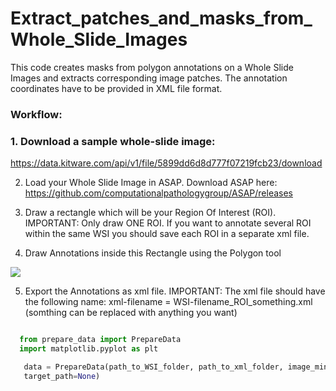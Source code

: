 # Extract_patches_and_masks_from_Whole_Slide_Images

This code creates masks from polygon annotations on a Whole Slide Images and extracts corresponding image patches.
The annotation coordinates have to be provided in XML file format.




### Workflow:

### 1. Download a sample whole-slide image:
   https://data.kitware.com/api/v1/file/5899dd6d8d777f07219fcb23/download


2. Load your Whole Slide Image in ASAP.
   Download ASAP here:
   https://github.com/computationalpathologygroup/ASAP/releases
  
  
3. Draw a rectangle which will be your Region Of Interest (ROI). 
   IMPORTANT: Only draw ONE ROI. If you want to annotate several ROI within the same WSI you should save each ROI in a
              separate xml file.
              
4. Draw Annotations inside this Rectangle using the Polygon tool

![](images/annoation_of_ROI_in_ASAP.png)


5. Export the Annotations as xml file.
   IMPORTANT: The xml file should have the following name:
              xml-filename = WSI-filename_ROI_something.xml (somthing can be replaced with anything you want)
              
              
              
              
```python

  from prepare_data import PrepareData
  import matplotlib.pyplot as plt 

   data = PrepareData(path_to_WSI_folder, path_to_xml_folder, image_minimum_width, image_minimum_height, save=False,
   target_path=None)
```






